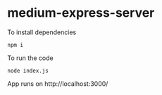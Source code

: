 # medium-express-server

To install dependencies

```
npm i
```

To run the code

```
node index.js
```

App runs on http://localhost:3000/
